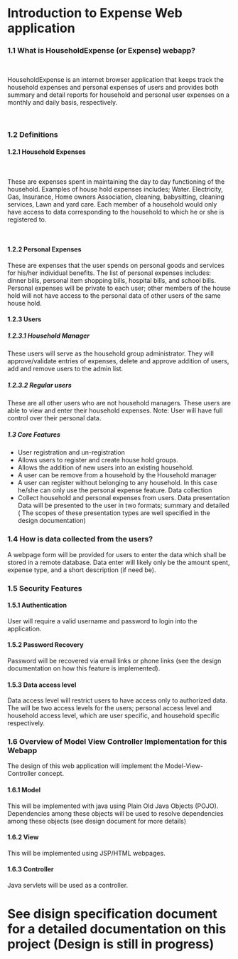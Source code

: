 # Introduction to Expense Web application

<h3> 1.1	What is HouseholdExpense (or Expense) webapp? </h3> <br>
<p> HouseholdExpense is an internet browser application that keeps track the household expenses and personal expenses of users and provides both summary and detail reports for household and personal user expenses on a monthly and daily basis, respectively.</p> <br>  

<h3> 1.2	Definitions </h3> 

<h4> 1.2.1	Household Expenses </h4> <br>
<p> These are expenses spent in maintaining the day to day functioning of the household. Examples of house hold expenses includes; Water. Electricity, Gas, Insurance, Home owners Association, cleaning, babysitting, cleaning services, Lawn and yard care.   
Each member of a household would only have access to data corresponding to the household to which he or she is registered to. </p> <br>

<h4> 1.2.2	Personal Expenses </h4> 
<p> These are expenses that the user spends on personal goods and services for his/her individual benefits. The list of personal expenses includes: dinner bills, personal item shopping bills, hospital bills, and school bills.
Personal expenses will be private to each user; other members of the house hold will not have access to the personal data of other users of the same house hold. </p>

<h4> 1.2.3	Users </h4> 
<h5> 1.2.3.1	Household Manager </h5> 
<p> These users will serve as the household group administrator. They will approve/validate entries of expenses, delete and approve addition of users, add and remove users to the admin list. <p>  
<h5> 1.2.3.2	Regular users </h5> 
These are all other users who are not household managers. These users are able to view and enter their household expenses.
Note: User will have full control over their personal data. 
<h5> 1.3	Core Features </h5> 
<ul> 
    <li> User registration and un-registration </li>
    <li> Allows users to register and create house hold groups. </li>
    <li> Allows the addition of new users into an existing household. </li>
    <li> A user can be remove from a household by the Household manager </li>
    <li> A user can register without belonging to any household. In this case he/she can only use the personal expense feature. 
Data collection  </li>
    <li> Collect household and personal expenses from users.
Data presentation </li>
    <il> Data will be presented to the user in two formats; summary and detailed ( The scopes of these presentation types are well specified in the design documentation) </li>
</ul> 

<h3> 1.4	How is data collected from the users? </h3>
A webpage form will be provided for users to enter the data which shall be stored in a remote database. Data enter will likely only be the amount spent, expense type, and a short description (if need be). 
<h3> 1.5	Security Features </h3> 
<h4> 1.5.1	Authentication </h4>
User will require a valid username and password to login into the application.
<h4> 1.5.2	Password Recovery </h4>
Password will be recovered via email links or phone links (see the design documentation on how this feature is implemented). 
<h4> 1.5.3	Data access level </h4>
<p> Data access level will restrict users to have access only to authorized data. The will be two access levels for the users; personal access level and household access level, which are user specific, and household specific respectively. </p>

<h3> 1.6	Overview of Model View Controller Implementation for this Webapp </h3>
The design of this web application will implement the Model-View-Controller concept. 
<h4> 1.6.1	Model </h4>
This will be implemented with java using Plain Old Java Objects (POJO). Dependencies among these objects will be used to resolve dependencies among these objects (see design document for more details) 
<h4> 1.6.2	View  </h4>
This will be implemented using JSP/HTML webpages. 
<h4> 1.6.3	Controller </h4>
Java servlets will be used as a controller. 

# See disign specification document for a detailed documentation on this project (Design is still in progress) 
